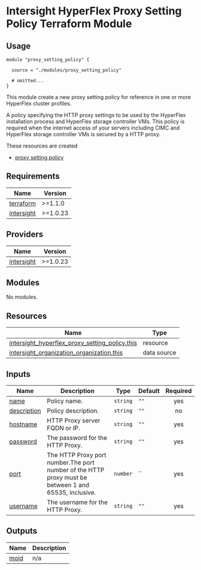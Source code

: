 # Intersight HyperFlex Proxy Setting Policy Terraform Module

## Usage

```hcl
module "proxy_setting_policy" {

  source = "./modules/proxy_setting_policy"

  # omitted...
}
```

This module create a new proxy setting policy for reference in one or more HyperFlex cluster profiles.

A policy specifying the HTTP proxy settings to be used by the HyperFlex installation process and HyperFlex storage controller VMs. This policy is required when the internet access of your servers including CIMC and HyperFlex storage controller VMs is secured by a HTTP proxy.

These resources are created
* [proxy setting policy](https://registry.terraform.io/providers/CiscoDevNet/intersight/latest/docs/resources/hyperflex_proxy_setting_policy)

<!-- BEGINNING OF PRE-COMMIT-TERRAFORM DOCS HOOK -->
## Requirements

| Name | Version |
|------|---------|
| <a name="requirement_terraform"></a> [terraform](#requirement\_terraform) | >=1.1.0 |
| <a name="requirement_intersight"></a> [intersight](#requirement\_intersight) | >=1.0.23 |

## Providers

| Name | Version |
|------|---------|
| <a name="provider_intersight"></a> [intersight](#provider\_intersight) | >=1.0.23 |

## Modules

No modules.

## Resources

| Name | Type |
|------|------|
| [intersight_hyperflex_proxy_setting_policy.this](https://registry.terraform.io/providers/CiscoDevNet/intersight/latest/docs/resources/hyperflex_proxy_setting_policy) | resource |
| [intersight_organization_organization.this](https://registry.terraform.io/providers/CiscoDevNet/intersight/latest/docs/data-sources/organization_organization) | data source |

## Inputs

| Name | Description | Type | Default | Required |
|------|-------------|------|---------|:--------:|
| <a name="input_name"></a> [name](#input\_name) | Policy name. | `string` | `""` | yes |
| <a name="input_description"></a> [description](#input\_description) | Policy description. | `string` | `""` | no |
| <a name="input_hostname"></a> [hostname](#input\_hostname) | HTTP Proxy server FQDN or IP. | `string` | `""` | yes |
| <a name="input_password"></a> [password](#input\_password) | The password for the HTTP Proxy. | `string` | `""` | yes |
| <a name="input_port"></a> [port](#input\_port) | The HTTP Proxy port number.The port number of the HTTP proxy must be between 1 and 65535, inclusive. | `number` | `` | yes |
| <a name="input_username"></a> [username](#input\_username) | The username for the HTTP Proxy. | `string` | `""` | yes |

## Outputs

| Name | Description |
|------|-------------|
| <a name="output_moid"></a> [moid](#output\_moid) | n/a |
<!-- END OF PRE-COMMIT-TERRAFORM DOCS HOOK -->
